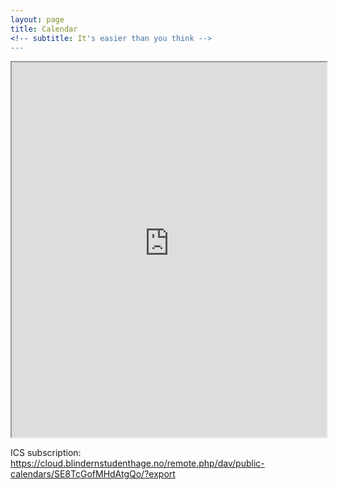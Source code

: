 ```yaml
---
layout: page
title: Calendar
<!-- subtitle: It's easier than you think -->
---
```


<iframe width="100%" height="600" src="https://cloud.blindernstudenthage.no/apps/calendar/embed/SE8TcGofMHdAtgQo/listMonth/now">Loading calendar...</iframe>

ICS subscription: https://cloud.blindernstudenthage.no/remote.php/dav/public-calendars/SE8TcGofMHdAtgQo/?export
